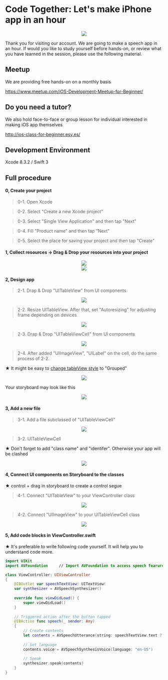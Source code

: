 # Code Together: Let's make iPhone app in an hour

  <div style="text-align:center"><img src ="https://github.com/iosClassForBeginner/speech-en/resources/sample.png" /></div>

  Thank you for visiting our account. We are going to make a speech app in an hour. If would you like to study yourself before hands-on, or review what you have learned in the session, please use the following material.

## Meetup
We are providing free hands-on on a monthly basis

https://www.meetup.com/iOS-Development-Meetup-for-Beginner/

## Do you need a tutor?
We also hold face-to-face or group lesson for individual interested in making iOS app themselves

http://ios-class-for-beginner.esy.es/

## Development Environment
  Xcode 8.3.2 / Swift 3

## Full procedure

#### 0, Create your project

> 0-1. Open Xcode 

> 0-2. Select "Create a new Xcode project"

> 0-3. Select "Single View Application" and then tap "Next"

> 0-4. Fill "Product name" and then tap "Next"

> 0-5. Select the place for saving your project and then tap "Create"

#### 1, Collect resources → Drag & Drop your resources into your project
  
  <div style="text-align:center"><img src ="https://github.com/iosClassForBeginner/speech-en/Resources/0.png" /></div>
  
  <div style="text-align:center"><img src ="https://github.com/iosClassForBeginner/speech-en/Resources/0.gif" /></div>

#### 2, Design app
> 2-1. Drap & Drop "UITableView" from UI components
  
  <div style="text-align:center"><img src ="https://github.com/iosClassForBeginner/speech-en/Resources/1.gif" /></div>

> 2-2. Resize UITableView. After that, set "Autoresizing" for adjusting frame depending on devices
  
  <div style="text-align:center"><img src ="https://github.com/iosClassForBeginner/speech-en/Resources/2.gif" /></div>

> 2-3. Drap & Drop "UITableViewCell" from UI components
  
  <div style="text-align:center"><img src ="https://github.com/iosClassForBeginner/speech-en/Resources/3.gif" /></div>

> 2-4. After added "UIImageView", "UILabel" on the cell, do the same process of 2-2.
  
  ★  It might be easy to <a href="https://github.com/iosClassForBeginner/speech-en/Resources/4.png">change tableView style</a> to "Grouped"

  <div style="text-align:center"><img src ="https://github.com/iosClassForBeginner/speech-en/Resources/4.gif" /></div>
  
  Your storyboard may look like this
  
  <div style="text-align:center"><img src ="https://github.com/iosClassForBeginner/speech-en/Resources/5.png" /></div>
  
#### 3, Add a new file
  
  > 3-1. Add a file subclassed of "UITableViewCell"
  <div style="text-align:center"><img src ="https://github.com/iosClassForBeginner/speech-en/Resources/5.gif" /></div>

  > 3-2. UITableViewCell
  
  ★  Don't forget to add "class name" and "identifer". Otherwise your app will be clashed
  <div style="text-align:center"><img src ="https://github.com/iosClassForBeginner/speech-en/Resources/6.gif" /></div>

#### 4, Connect UI components on Storyboard to the classes
  
  ★  control + drag in storyboard to create a control segue
  
  > 4-1. Connect "UITableVIew" to your ViewController class
  <div style="text-align:center"><img src ="https://github.com/iosClassForBeginner/speech-en/Resources/7.gif" /></div>
  
  > 4-2. Connect "UIImageView" to your UITableViewCell class
  <div style="text-align:center"><img src ="https://github.com/iosClassForBeginner/speech-en/Resources/8.gif" /></div>

#### 5, Add code blocks in ViewController.swift

★ It's preferable to write following code yourself. It will help you to understand code more.

```Swift  
import UIKit
import AVFoundation     // Import AVFoundation to access speech fearure

class ViewController: UIViewController
{
    @IBOutlet var speechTextView: UITextView!
    var synthesizer = AVSpeechSynthesizer()
    
    override func viewDidLoad() {
        super.viewDidLoad()
    }
    
    // Triggered action after the button tapped
    @IBAction func speech(_ sender: Any)
    {
        // Create contents
        let contents = AVSpeechUtterance(string: speechTextView.text ?? "")
        
        // Set language
        contents.voice = AVSpeechSynthesisVoice(language: "en-US")
        
        // Speak
        synthesizer.speak(contents)
    }
}

```
